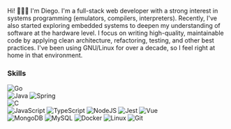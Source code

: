 Hi! 👋👋👋 I'm Diego. I'm a full-stack web developer with a strong interest in systems programming (emulators, compilers, interpreters). Recently, I've also started exploring embedded systems to deepen my understanding of software at the hardware level.
I focus on writing high-quality, maintainable code by applying clean architecture, refactoring, testing, and other best practices. I've been using GNU/Linux for over a decade, so I feel right at home in that environment.

### Skills
![Go](https://img.shields.io/badge/-Go-%237FD5EA?style=for-the-badge&logo=Go&logoColor=white&labelColor=101010)
<br/>
![Java](https://img.shields.io/badge/-Java-%23B07219?style=for-the-badge&logo=Java&logoColor=white&labelColor=101010)
![Spring](https://img.shields.io/badge/-Spring-%236AAD3D?style=for-the-badge&logo=spring&logoColor=white&labelColor=101010)
<br/>
![C](https://img.shields.io/badge/-C-%23555555?style=for-the-badge&logo=C&logoColor=white&labelColor=101010)
<br/>
![JavaScript](https://img.shields.io/badge/-JavaScript-%23F1E05A?style=for-the-badge&logo=JavaScript&logoColor=white&labelColor=101010)
![TypeScript](https://img.shields.io/badge/-TypeScript-%232F74C0?style=for-the-badge&logo=TypeScript&logoColor=white&labelColor=101010)
![NodeJS](https://img.shields.io/badge/-NodeJS-%23689F63?style=for-the-badge&logo=Node.JS&logoColor=white&labelColor=101010)
![Jest](https://img.shields.io/badge/-Jest-%23BF3B14?style=for-the-badge&logo=Jest&logoColor=white&labelColor=101010)
![Vue](https://img.shields.io/badge/-Vue-%233EAF7C?style=for-the-badge&logo=Vue.JS&logoColor=white&labelColor=101010)
<br/>
![MongoDB](https://img.shields.io/badge/-MongoDB-%234479A1?style=for-the-badge&logo=MongoDB&logoColor=green&labelColor=101010)
![MySQL](https://img.shields.io/badge/-MySQL-%234479A1?style=for-the-badge&logo=MySQL&logoColor=white&labelColor=101010)
![Docker](https://img.shields.io/badge/-Docker-%232391E6?style=for-the-badge&logo=Docker&logoColor=white&labelColor=101010)
![Linux](https://img.shields.io/badge/-Linux-%231F1F1F?style=for-the-badge&logo=Linux&logoColor=white&labelColor=101010)
![Git](https://img.shields.io/badge/-Git-%23E84E31?style=for-the-badge&logo=Git&logoColor=white&labelColor=101010)

<!--
### Stats

[![Top Langs](https://github-readme-stats.vercel.app/api/top-langs/?username=deltegui&theme=radical&layout=compact)](https://github.com/anuraghazra/github-readme-stats)
-->
